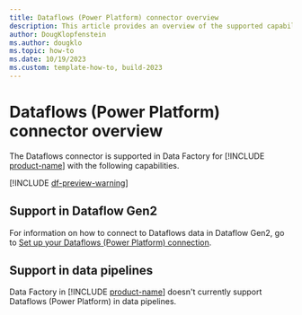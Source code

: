 ```yaml
---
title: Dataflows (Power Platform) connector overview
description: This article provides an overview of the supported capabilities of the Dataflows connector.
author: DougKlopfenstein
ms.author: dougklo
ms.topic: how-to
ms.date: 10/19/2023
ms.custom: template-how-to, build-2023
---
```


# Dataflows (Power Platform) connector overview

The Dataflows connector is supported in Data Factory for [!INCLUDE [product-name](../includes/product-name.md)] with the following capabilities.

[!INCLUDE [df-preview-warning](includes/data-factory-preview-warning.md)]

## Support in Dataflow Gen2

For information on how to connect to Dataflows data in Dataflow Gen2, go to [Set up your Dataflows (Power Platform) connection](connector-amazon-redshift.md).

## Support in data pipelines

Data Factory in [!INCLUDE [product-name](../includes/product-name.md)] doesn't currently support Dataflows (Power Platform) in data pipelines.
